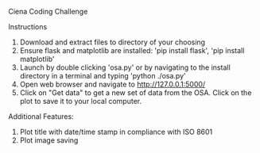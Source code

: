 Ciena Coding Challenge

Instructions
1. Download and extract files to directory of your choosing
2. Ensure flask and matplotlib are installed: 
  'pip install flask', 'pip install matplotlib' 
3. Launch by double clicking 'osa.py' or by navigating to the install directory in a terminal and typing 'python ./osa.py'
4. Open web browser and navigate to http://127.0.0.1:5000/ 
5. Click on "Get data" to get a new set of data from the OSA. Click on the plot to save it to your local computer. 


Additional Features:
1. Plot title with date/time stamp in compliance with ISO 8601
2. Plot image saving

